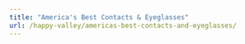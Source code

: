 ```yaml
---
title: "America's Best Contacts & Eyeglasses"
url: /happy-valley/americas-best-contacts-and-eyeglasses/
---
```

